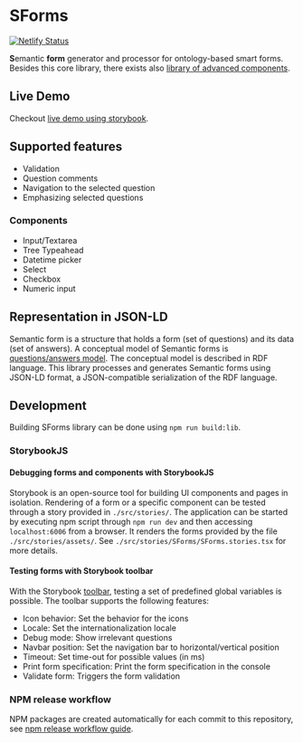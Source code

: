 # SForms
[![Netlify Status](https://api.netlify.com/api/v1/badges/004d6408-4ff5-4719-905e-5d83d5feef01/deploy-status)](https://app.netlify.com/sites/s-forms-kbss/deploys)

**S**emantic **form** generator and processor for ontology-based smart forms. Besides this core library, there exists also [library of advanced components](https://github.com/kbss-cvut/s-forms-components).

## Live Demo

Checkout [live demo using storybook](https://s-forms-kbss.netlify.app).

## Supported features

- Validation
- Question comments
- Navigation to the selected question
- Emphasizing selected questions

### Components

- Input/Textarea
- Tree Typeahead
- Datetime picker
- Select
- Checkbox
- Numeric input

## Representation in JSON-LD

Semantic form is a structure that holds a form (set of questions) and its data (set of answers).
A conceptual model of Semantic forms is [questions/answers model](https://github.com/kbss-cvut/s-forms-model).
The conceptual model is described in RDF language. This library processes and generates Semantic forms using JSON-LD
format, a JSON-compatible serialization of the RDF language.

## Development

Building SForms library can be done using `npm run build:lib`.

### StorybookJS

#### Debugging forms and components with StorybookJS

Storybook is an open-source tool for building UI components and pages in isolation.  Rendering of a form or a specific component can be tested through a story provided in `./src/stories/`. The application can be started by executing npm script through `npm run dev` and then accessing `localhost:6006` from a browser. It renders the forms provided by the file `./src/stories/assets/`. See `./src/stories/SForms/SForms.stories.tsx` for more details.

#### Testing forms with Storybook toolbar
With the Storybook [toolbar](https://storybook.js.org/docs/essentials/toolbars-and-globals), testing a set of predefined global variables is possible. The toolbar supports the following features:
- Icon behavior: Set the behavior for the icons
- Locale: Set the internationalization locale
- Debug mode: Show irrelevant questions
- Navbar position: Set the navigation bar to horizontal/vertical position
- Timeout: Set time-out for possible values (in ms)
- Print form specification: Print the form specification in the console
- Validate form: Triggers the form validation

### NPM release workflow

NPM packages are created automatically for each commit to this repository, see [npm release workflow guide](./docs/npm-release-workflow.md).
